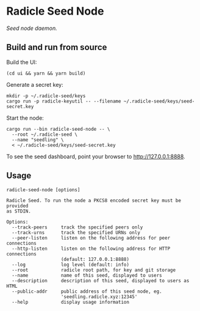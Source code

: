 # Radicle Seed Node

*Seed node daemon.*

## Build and run from source

Build the UI:

    (cd ui && yarn && yarn build)

Generate a secret key:

    mkdir -p ~/.radicle-seed/keys
    cargo run -p radicle-keyutil -- --filename ~/.radicle-seed/keys/seed-secret.key

Start the node:

    cargo run --bin radicle-seed-node -- \
      --root ~/.radicle-seed \
      --name "seedling" \
      < ~/.radicle-seed/keys/seed-secret.key

To see the seed dashboard, point your browser to http://127.0.0.1:8888.

## Usage

    radicle-seed-node [options]

    Radicle Seed. To run the node a PKCS8 encoded secret key must be provided
    as STDIN.

    Options:
      --track-peers     track the specified peers only
      --track-urns      track the specified URNs only
      --peer-listen     listen on the following address for peer connections
      --http-listen     listen on the following address for HTTP connections
                        (default: 127.0.0.1:8888)
      --log             log level (default: info)
      --root            radicle root path, for key and git storage
      --name            name of this seed, displayed to users
      --description     description of this seed, displayed to users as HTML
      --public-addr     public address of this seed node, eg.
                        'seedling.radicle.xyz:12345'
      --help            display usage information
